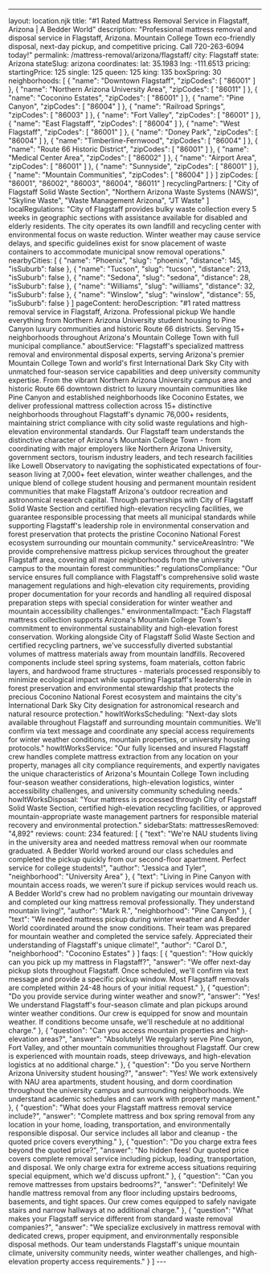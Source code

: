 ---
layout: location.njk
title: "#1 Rated Mattress Removal Service in Flagstaff, Arizona | A Bedder World"
description: "Professional mattress removal and disposal service in Flagstaff, Arizona. Mountain College Town eco-friendly disposal, next-day pickup, and competitive pricing. Call 720-263-6094 today!"
permalink: /mattress-removal/arizona/flagstaff/
city: Flagstaff state: Arizona stateSlug: arizona coordinates: lat: 35.1983 lng: -111.6513 pricing: startingPrice: 125 single: 125 queen: 125 king: 135 boxSpring: 30 neighborhoods: [ { "name": "Downtown Flagstaff", "zipCodes": [ "86001" ] }, { "name": "Northern Arizona University Area", "zipCodes": [ "86011" ] }, { "name": "Coconino Estates", "zipCodes": [ "86001" ] }, { "name": "Pine Canyon", "zipCodes": [ "86004" ] }, { "name": "Railroad Springs", "zipCodes": [ "86003" ] }, { "name": "Fort Valley", "zipCodes": [ "86001" ] }, { "name": "East Flagstaff", "zipCodes": [ "86004" ] }, { "name": "West Flagstaff", "zipCodes": [ "86001" ] }, { "name": "Doney Park", "zipCodes": [ "86004" ] }, { "name": "Timberline-Fernwood", "zipCodes": [ "86004" ] }, { "name": "Route 66 Historic District", "zipCodes": [ "86001" ] }, { "name": "Medical Center Area", "zipCodes": [ "86002" ] }, { "name": "Airport Area", "zipCodes": [ "86001" ] }, { "name": "Sunnyside", "zipCodes": [ "86001" ] }, { "name": "Mountain Communities", "zipCodes": [ "86004" ] } ] zipCodes: [ "86001", "86002", "86003", "86004", "86011" ] recyclingPartners: [ "City of Flagstaff Solid Waste Section", "Northern Arizona Waste Systems (NAWS)", "Skyline Waste", "Waste Management Arizona", "JT Waste" ] localRegulations: "City of Flagstaff provides bulky waste collection every 5 weeks in geographic sections with assistance available for disabled and elderly residents. The city operates its own landfill and recycling center with environmental focus on waste reduction. Winter weather may cause service delays, and specific guidelines exist for snow placement of waste containers to accommodate municipal snow removal operations." nearbyCities: [ { "name": "Phoenix", "slug": "phoenix", "distance": 145, "isSuburb": false }, { "name": "Tucson", "slug": "tucson", "distance": 213, "isSuburb": false }, { "name": "Sedona", "slug": "sedona", "distance": 28, "isSuburb": false }, { "name": "Williams", "slug": "williams", "distance": 32, "isSuburb": false }, { "name": "Winslow", "slug": "winslow", "distance": 55, "isSuburb": false } ] pageContent: heroDescription: "#1 rated mattress removal service in Flagstaff, Arizona. Professional pickup We handle everything from Northern Arizona University student housing to Pine Canyon luxury communities and historic Route 66 districts. Serving 15+ neighborhoods throughout Arizona's Mountain College Town with full municipal compliance." aboutService: "Flagstaff's specialized mattress removal and environmental disposal experts, serving Arizona's premier Mountain College Town and world's first International Dark Sky City with unmatched four-season service capabilities and deep university community expertise. From the vibrant Northern Arizona University campus area and historic Route 66 downtown district to luxury mountain communities like Pine Canyon and established neighborhoods like Coconino Estates, we deliver professional mattress collection across 15+ distinctive neighborhoods throughout Flagstaff's dynamic 76,000+ residents, maintaining strict compliance with city solid waste regulations and high-elevation environmental standards. Our Flagstaff team understands the distinctive character of Arizona's Mountain College Town - from coordinating with major employers like Northern Arizona University, government sectors, tourism industry leaders, and tech research facilities like Lowell Observatory to navigating the sophisticated expectations of four-season living at 7,000+ feet elevation, winter weather challenges, and the unique blend of college student housing and permanent mountain resident communities that make Flagstaff Arizona's outdoor recreation and astronomical research capital. Through partnerships with City of Flagstaff Solid Waste Section and certified high-elevation recycling facilities, we guarantee responsible processing that meets all municipal standards while supporting Flagstaff's leadership role in environmental conservation and forest preservation that protects the pristine Coconino National Forest ecosystem surrounding our mountain community." serviceAreasIntro: "We provide comprehensive mattress pickup services throughout the greater Flagstaff area, covering all major neighborhoods from the university campus to the mountain forest communities:" regulationsCompliance: "Our service ensures full compliance with Flagstaff's comprehensive solid waste management regulations and high-elevation city requirements, providing proper documentation for your records and handling all required disposal preparation steps with special consideration for winter weather and mountain accessibility challenges." environmentalImpact: "Each Flagstaff mattress collection supports Arizona's Mountain College Town's commitment to environmental sustainability and high-elevation forest conservation. Working alongside City of Flagstaff Solid Waste Section and certified recycling partners, we've successfully diverted substantial volumes of mattress materials away from mountain landfills. Recovered components include steel spring systems, foam materials, cotton fabric layers, and hardwood frame structures - materials processed responsibly to minimize ecological impact while supporting Flagstaff's leadership role in forest preservation and environmental stewardship that protects the precious Coconino National Forest ecosystem and maintains the city's International Dark Sky City designation for astronomical research and natural resource protection." howItWorksScheduling: "Next-day slots available throughout Flagstaff and surrounding mountain communities. We'll confirm via text message and coordinate any special access requirements for winter weather conditions, mountain properties, or university housing protocols." howItWorksService: "Our fully licensed and insured Flagstaff crew handles complete mattress extraction from any location on your property, manages all city compliance requirements, and expertly navigates the unique characteristics of Arizona's Mountain College Town including four-season weather considerations, high-elevation logistics, winter accessibility challenges, and university community scheduling needs." howItWorksDisposal: "Your mattress is processed through City of Flagstaff Solid Waste Section, certified high-elevation recycling facilities, or approved mountain-appropriate waste management partners for responsible material recovery and environmental protection." sidebarStats: mattressesRemoved: "4,892" reviews: count: 234 featured: [ { "text": "We're NAU students living in the university area and needed mattress removal when our roommate graduated. A Bedder World worked around our class schedules and completed the pickup quickly from our second-floor apartment. Perfect service for college students!", "author": "Jessica and Tyler", "neighborhood": "University Area" }, { "text": "Living in Pine Canyon with mountain access roads, we weren't sure if pickup services would reach us. A Bedder World's crew had no problem navigating our mountain driveway and completed our king mattress removal professionally. They understand mountain living!", "author": "Mark R.", "neighborhood": "Pine Canyon" }, { "text": "We needed mattress pickup during winter weather and A Bedder World coordinated around the snow conditions. Their team was prepared for mountain weather and completed the service safely. Appreciated their understanding of Flagstaff's unique climate!", "author": "Carol D.", "neighborhood": "Coconino Estates" } ] faqs: [ { "question": "How quickly can you pick up my mattress in Flagstaff?", "answer": "We offer next-day pickup slots throughout Flagstaff. Once scheduled, we'll confirm via text message and provide a specific pickup window. Most Flagstaff removals are completed within 24-48 hours of your initial request." }, { "question": "Do you provide service during winter weather and snow?", "answer": "Yes! We understand Flagstaff's four-season climate and plan pickups around winter weather conditions. Our crew is equipped for snow and mountain weather. If conditions become unsafe, we'll reschedule at no additional charge." }, { "question": "Can you access mountain properties and high-elevation areas?", "answer": "Absolutely! We regularly serve Pine Canyon, Fort Valley, and other mountain communities throughout Flagstaff. Our crew is experienced with mountain roads, steep driveways, and high-elevation logistics at no additional charge." }, { "question": "Do you serve Northern Arizona University student housing?", "answer": "Yes! We work extensively with NAU area apartments, student housing, and dorm coordination throughout the university campus and surrounding neighborhoods. We understand academic schedules and can work with property management." }, { "question": "What does your Flagstaff mattress removal service include?", "answer": "Complete mattress and box spring removal from any location in your home, loading, transportation, and environmentally responsible disposal. Our service includes all labor and cleanup - the quoted price covers everything." }, { "question": "Do you charge extra fees beyond the quoted price?", "answer": "No hidden fees! Our quoted price covers complete removal service including pickup, loading, transportation, and disposal. We only charge extra for extreme access situations requiring special equipment, which we'd discuss upfront." }, { "question": "Can you remove mattresses from upstairs bedrooms?", "answer": "Definitely! We handle mattress removal from any floor including upstairs bedrooms, basements, and tight spaces. Our crew comes equipped to safely navigate stairs and narrow hallways at no additional charge." }, { "question": "What makes your Flagstaff service different from standard waste removal companies?", "answer": "We specialize exclusively in mattress removal with dedicated crews, proper equipment, and environmentally responsible disposal methods. Our team understands Flagstaff's unique mountain climate, university community needs, winter weather challenges, and high-elevation property access requirements." } ] ---